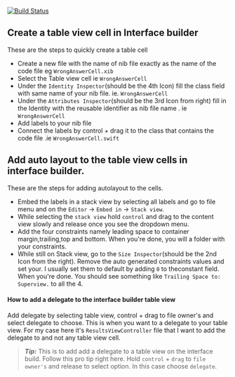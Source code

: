 [![Build Status](https://travis-ci.com/gtsofa/QuizAppRE.svg?branch=master)](https://travis-ci.com/gtsofa/QuizAppRE)


## Create a table view cell in Interface builder
These are the steps to quickly create a table cell
- Create a new file with the name of nib file exactly as the name of the code file eg `WrongAnswerCell.xib`
- Select the Table view cell ie `WrongAnswerCell`
- Under the `Identity Inspector`(should be the 4th Icon) fill the class field with same name of your nib file. ie. `WrongAnswerCell`
- Under the `Attributes Inspector`(should be the 3rd Icon from right) fill in the Identity with the reusable identifier as nib file name . ie `WrongAnswerCell`
- Add labels to your nib file
- Connect the labels by control + drag it to the class that contains the code file .ie `WrongAnswerCell.swift` 

## Add auto layout to the table view cells in interface builder.
These are the steps for adding autolayout to the cells.
- Embed the labels in a stack view by selecting all labels and go to file menu and on the `Editor` -> `Embed in` -> `Stack view`.
- While selecting the `stack view` hold `control` and drag to the content view slowly and release once you see the dropdown menu. 
- Add the four constraints namely leading space to container margin,trailing,top and bottom. When you're done, you will a folder with your constraints.
- While still on Stack view, go to the `Size Inspector`(should be the 2nd Icon from the right). Remove the auto generated constraints values and set your. I usually set them to default by adding `0` to theconstant field. When you're done. You should see something like `Trailing Space to: Superview.` to all the 4.

#### How to add a delegate to the interface builder table view
Add delegate by selecting table view, control + drag to file owner's and select delegate to choose. This is when you want to a delegate to your table view. For my case here it's `ResultsViewController` file that I want to add the delegate to and not any table view cell.

> **_Tip:_**  This is to add add a delegate to a table view on the interface build. Follow this pro tip right here. Hold `control` + `drag` to `file owner's` and release to select option. In this case choose `delegate`.



